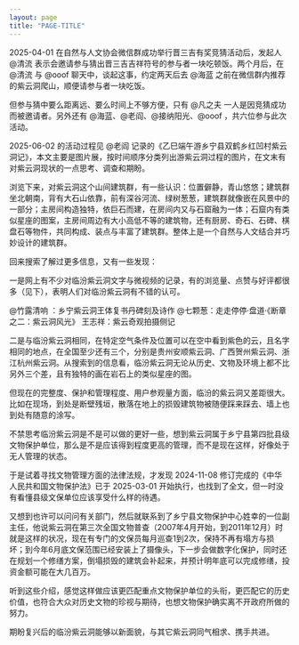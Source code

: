 ```yaml
---
layout: page
title: "PAGE-TITLE"
---
```


2025-04-01 在自然与人文协会微信群成功举行晋三吉有奖竞猜活动后，发起人 @清流 表示会邀请参与猜出晋三吉吉祥符号的参与者一块吃顿饭。两个月后，在 @清流 与 @ooof 聊天中，谈起这事，约定两天后去 @海蓝 之前在微信群内推荐的紫云洞爬山，顺便请参与者一块吃饭。

但参与猜中要么距离远、要么时间上不够方便，只有 @凡之夫 一人是因竞猜成功而被邀请者。另外还有 @海蓝、@老阎、@接纳阳光、@ooof ，共六位参与此次活动。

2025-06-02 的活动过程见 @老阎 记录的《乙巳端午游乡宁县双鹤乡红凹村紫云洞记》，本文主要是图片展，按时间顺序分类列出游紫云洞过程的图片，在文末有对紫云洞现状的一点思考、调查和期盼。

浏览下来，对紫云洞这个山间建筑群，有一些认识：位置僻静，青山悠悠；建筑群坐北朝南，背有大石山依靠，前有深谷河流、绿树葱葱，建筑群就像嵌在风景中的一部分；主房间构造独特，依巨石而建，在房间内又与石窟融为一体；石窟内有类似星座的图案，主房间周边有大小高低不等的建筑物，还有厨房、奇石、石碑、棋盘石等物件，共同构成、装点与丰富了建筑群。整体上是一个自然与人文结合并巧妙设计的建筑群。

回来搜索了解过更多信息，又有一些发现：

一是网上有不少对临汾紫云洞文字与微视频的记录，有的浏览量、点赞与好评都很多（见下），表明人们对临汾紫云洞有不错的认可。

@竹露清响 ：乡宁紫云洞王体复书丹碑刻及诗作
@七颗葱：走走停停·盘道·《断章之二：紫云洞风光》
王志祥：紫云奇观拍摄侧记

二是与临汾紫云洞相同，在特定空气条件及位置可以在空中看到紫色的云，且名字相同的地点，在全国至少还有三个，分别是贵州安顺紫云洞、广西贺州紫云洞、浙江杭州紫云洞。从搜索到的信息看，临汾紫云洞无论从历史、文物及环境上都不比另外三个差，且有独特的画在岩石上的类似星座的图。 

但现在的完整度、保护和管理程度、用户参观量方面，临汾的紫云洞又差距很大。比如在现场，到处是断壁残垣，散落在地上的损毁建筑物被随便踩来踩去、墙上也到处有随意的涂写。

不禁思考临汾紫云洞是不是可以做的更好一些，想到紫云洞属于乡宁县第四批县级文物保护单位，那么是不是应该得到程度更高的管理，而不是现在这样，好像处于无人管理的状态。

于是试着寻找文物管理方面的法律法规，才发现 2024-11-08 修订完成的《中华人民共和国文物保护法》已于 2025-03-01 开始执行，也找到了全文，但一时没有看懂县级文保单位应该享受什么样的待遇。

又想到也许可以问问有关部门，然后就联系到了乡宁县文物保护中心姓幸的一位副主任，他说紫云洞在第三次全国文物普查（2007年4月开始，到2011年12月）时就是这样的状况，现在有专门的文保员每月巡查1到2次，保持不再有塌方与损坏；到今年6月底文保范围已经安装上了摄像头，下一步会做数字化保护，同时还在规划一个修缮方案，倒塌损毁的建筑会补起来，并预计明年底可以完成修缮，投资金额可能在大几百万。

听到这些介绍，感觉这样做应该更匹配重点文物保护单位的头衔，更匹配它的历史价值，也符合大众对历史文物的珍视与期待，也想文物保护确实离不开政府所做的努力。

期盼复兴后的临汾紫云洞能够以新面貌，与其它紫云洞同气相求、携手共进。
